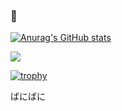 ### 🍢

[![Anurag's GitHub stats](https://github-readme-stats.vercel.app/api?username=Kur0den&count_private=true&show_icons=true&locale=ja&title_color=006400&text_color=006400&icon_color=006400&hide_border=true)](https://github.com/anuraghazra/github-readme-stats)

![](https://github-profile-summary-cards.vercel.app/api/cards/profile-details?username=Kur0den)

[![trophy](https://github-profile-trophy.vercel.app/?username=kur0den&theme=discord&no-frame=true&&column=-1)](https://github.com/ryo-ma/github-profile-trophy)

ばにばに
